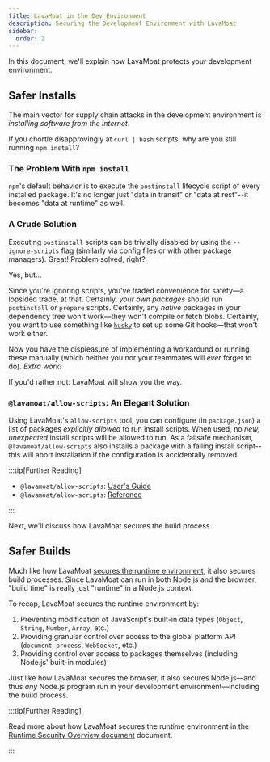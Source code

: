 ```yaml
---
title: LavaMoat in the Dev Environment
description: Securing the Development Environment with LavaMoat
sidebar:
  order: 2
---
```


In this document, we'll explain how LavaMoat protects your development environment.

## Safer Installs

The main vector for supply chain attacks in the development environment is _installing software from the internet_.

If you chortle disapprovingly at `curl | bash` scripts, why are you still running `npm install`?

### The Problem With `npm install`

`npm`'s default behavior is to execute the `postinstall` lifecycle script of every installed package. It's no longer just "data in transit" or "data at rest"--it becomes "data at runtime" as well.

### A Crude Solution

Executing `postinstall` scripts can be trivially disabled by using the `--ignore-scripts` flag (similarly via config files or with other package managers). Great! Problem solved, right?

Yes, but...

Since you're ignoring scripts, you've traded convenience for safety—a lopsided trade, at that. Certainly, _your own packages_ should run `postinstall` or `prepare` scripts. Certainly, any _native_ packages in your dependency tree won't work—they won't compile or fetch blobs. Certainly, you want to use something like [`husky`][husky-ext] to set up some Git hooks—that won't work either.

Now you have the displeasure of implementing a workaround or running these manually (which neither you nor your teammates will _ever_ forget to do). _Extra work!_

If you'd rather not: LavaMoat will show you the way.

### `@lavamoat/allow-scripts`: An Elegant Solution

Using LavaMoat's `allow-scripts` tool, you can configure (in `package.json`) a list of packages _explicitly allowed_ to run install scripts. When used, no _new, unexpected_ install scripts will be allowed to run. As a failsafe mechanism, `@lavamoat/allow-scripts` also installs a package with a failing install script--this will abort installation if the configuration is accidentally removed.

:::tip[Further Reading]

- `@lavamoat/allow-scripts`: [User's Guide][allow-scripts-guide]
- `@lavamoat/allow-scripts`: [Reference][allow-scripts-reference]

:::

Next, we'll discuss how LavaMoat secures the build process.

## Safer Builds

Much like how LavaMoat [secures the runtime environment][runtime-environment], it also secures build processes. Since LavaMoat can run in both Node.js and the browser, "build time" is really just "runtime" in a Node.js context.

To recap, LavaMoat secures the runtime environment by:

1. Preventing modification of JavaScript's built-in data types (`Object`, `String`, `Number`, `Array`, etc.)
2. Providing granular control over access to the global platform API (`document`, `process`, `WebSocket`, etc.)
3. Providing control over access to packages themselves (including Node.js' built-in modules)

Just like how LavaMoat secures the browser, it also secures Node.js—and thus _any_ Node.js program run in your development environment—including the build process.

:::tip[Further Reading]

Read more about how LavaMoat secures the runtime environment in the [Runtime Security Overview document][runtime-environment] document.

:::

[runtime-environment]: /about/runtime-environment
[allow-scripts-guide]: /guide/allow-scripts
[allow-scripts-reference]: /reference/allow-scripts
[husky-ext]: https://typicode.github.io/husky/
